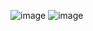 ![image](https://github.com/user-attachments/assets/b16fe220-1cf3-486a-8ec7-5f4283f85f8a)
![image](https://github.com/user-attachments/assets/076a51f2-e60e-4ab7-8323-08e77a324845)
